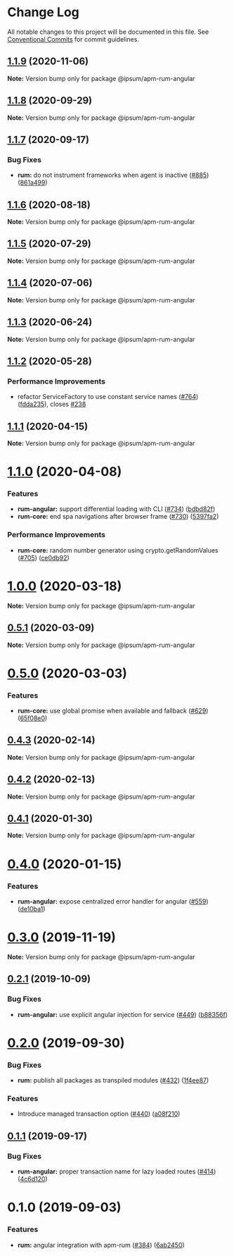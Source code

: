 # Change Log

All notable changes to this project will be documented in this file.
See [Conventional Commits](https://conventionalcommits.org) for commit guidelines.

## [1.1.9](https://github.com/elastic/apm-agent-rum-js/compare/@ipsum/apm-rum-angular@1.1.8...@ipsum/apm-rum-angular@1.1.9) (2020-11-06)

**Note:** Version bump only for package @ipsum/apm-rum-angular





## [1.1.8](https://github.com/elastic/apm-agent-rum-js/compare/@ipsum/apm-rum-angular@1.1.7...@ipsum/apm-rum-angular@1.1.8) (2020-09-29)

**Note:** Version bump only for package @ipsum/apm-rum-angular





## [1.1.7](https://github.com/elastic/apm-agent-rum-js/compare/@ipsum/apm-rum-angular@1.1.6...@ipsum/apm-rum-angular@1.1.7) (2020-09-17)


### Bug Fixes

* **rum:** do not instrument frameworks when agent is inactive ([#885](https://github.com/elastic/apm-agent-rum-js/issues/885)) ([861a499](https://github.com/elastic/apm-agent-rum-js/commit/861a499b0fa6f524e590a2e8368e8e1a2bbac684))





## [1.1.6](https://github.com/elastic/apm-agent-rum-js/compare/@ipsum/apm-rum-angular@1.1.5...@ipsum/apm-rum-angular@1.1.6) (2020-08-18)

**Note:** Version bump only for package @ipsum/apm-rum-angular





## [1.1.5](https://github.com/elastic/apm-agent-rum-js/compare/@ipsum/apm-rum-angular@1.1.4...@ipsum/apm-rum-angular@1.1.5) (2020-07-29)

**Note:** Version bump only for package @ipsum/apm-rum-angular





## [1.1.4](https://github.com/elastic/apm-agent-rum-js/compare/@ipsum/apm-rum-angular@1.1.3...@ipsum/apm-rum-angular@1.1.4) (2020-07-06)

**Note:** Version bump only for package @ipsum/apm-rum-angular





## [1.1.3](https://github.com/elastic/apm-agent-rum-js/compare/@ipsum/apm-rum-angular@1.1.2...@ipsum/apm-rum-angular@1.1.3) (2020-06-24)

**Note:** Version bump only for package @ipsum/apm-rum-angular





## [1.1.2](https://github.com/elastic/apm-agent-rum-js/compare/@ipsum/apm-rum-angular@1.1.1...@ipsum/apm-rum-angular@1.1.2) (2020-05-28)


### Performance Improvements

* refactor ServiceFactory to use constant service names ([#764](https://github.com/elastic/apm-agent-rum-js/issues/764)) ([fdda235](https://github.com/elastic/apm-agent-rum-js/commit/fdda23555b418166727d85f143e84a16079d83e6)), closes [#238](https://github.com/elastic/apm-agent-rum-js/issues/238)





## [1.1.1](https://github.com/elastic/apm-agent-rum-js/compare/@ipsum/apm-rum-angular@1.1.0...@ipsum/apm-rum-angular@1.1.1) (2020-04-15)

**Note:** Version bump only for package @ipsum/apm-rum-angular





# [1.1.0](https://github.com/elastic/apm-agent-rum-js/compare/@ipsum/apm-rum-angular@1.0.0...@ipsum/apm-rum-angular@1.1.0) (2020-04-08)


### Features

* **rum-angular:** support differential loading with CLI ([#734](https://github.com/elastic/apm-agent-rum-js/issues/734)) ([bdbd82f](https://github.com/elastic/apm-agent-rum-js/commit/bdbd82f36759a5fc1d3e6ae3fea1e77e4a3d58de))
* **rum-core:** end spa navigations after browser frame ([#730](https://github.com/elastic/apm-agent-rum-js/issues/730)) ([5397fa2](https://github.com/elastic/apm-agent-rum-js/commit/5397fa22eb88c080f7a6d07ef5b89dfefc572fb3))


### Performance Improvements

* **rum-core:** random number generator using crypto.getRandomValues ([#705](https://github.com/elastic/apm-agent-rum-js/issues/705)) ([ce0db92](https://github.com/elastic/apm-agent-rum-js/commit/ce0db92d1ba057def0c81595340de4e9e59c4872))





# [1.0.0](https://github.com/elastic/apm-agent-rum-js/compare/@ipsum/apm-rum-angular@0.5.1...@ipsum/apm-rum-angular@1.0.0) (2020-03-18)

**Note:** Version bump only for package @ipsum/apm-rum-angular





## [0.5.1](https://github.com/elastic/apm-agent-rum-js/compare/@ipsum/apm-rum-angular@0.5.0...@ipsum/apm-rum-angular@0.5.1) (2020-03-09)

**Note:** Version bump only for package @ipsum/apm-rum-angular





# [0.5.0](https://github.com/elastic/apm-agent-rum-js/compare/@ipsum/apm-rum-angular@0.4.3...@ipsum/apm-rum-angular@0.5.0) (2020-03-03)


### Features

* **rum-core:** use global promise when available and fallback ([#629](https://github.com/elastic/apm-agent-rum-js/issues/629)) ([65f08e0](https://github.com/elastic/apm-agent-rum-js/commit/65f08e06d2819a5ba76f476d9a4bc1dfd7fe788b))





## [0.4.3](https://github.com/elastic/apm-agent-rum-js/compare/@ipsum/apm-rum-angular@0.4.2...@ipsum/apm-rum-angular@0.4.3) (2020-02-14)

**Note:** Version bump only for package @ipsum/apm-rum-angular





## [0.4.2](https://github.com/elastic/apm-agent-rum-js/compare/@ipsum/apm-rum-angular@0.4.1...@ipsum/apm-rum-angular@0.4.2) (2020-02-13)

**Note:** Version bump only for package @ipsum/apm-rum-angular





## [0.4.1](https://github.com/elastic/apm-agent-rum-js/compare/@ipsum/apm-rum-angular@0.4.0...@ipsum/apm-rum-angular@0.4.1) (2020-01-30)

**Note:** Version bump only for package @ipsum/apm-rum-angular





# [0.4.0](https://github.com/elastic/apm-agent-rum-js/compare/@ipsum/apm-rum-angular@0.3.0...@ipsum/apm-rum-angular@0.4.0) (2020-01-15)


### Features

* **rum-angular:** expose centralized error handler for angular ([#559](https://github.com/elastic/apm-agent-rum-js/issues/559)) ([de10ba1](https://github.com/elastic/apm-agent-rum-js/commit/de10ba121901aa9b181713f8d761a5cb165d6fa6))





# [0.3.0](https://github.com/elastic/apm-agent-rum-js/compare/@ipsum/apm-rum-angular@0.2.1...@ipsum/apm-rum-angular@0.3.0) (2019-11-19)

**Note:** Version bump only for package @ipsum/apm-rum-angular





## [0.2.1](https://github.com/elastic/apm-agent-rum-js/compare/@ipsum/apm-rum-angular@0.2.0...@ipsum/apm-rum-angular@0.2.1) (2019-10-09)


### Bug Fixes

* **rum-angular:** use explicit angular injection for service ([#449](https://github.com/elastic/apm-agent-rum-js/issues/449)) ([b88356f](https://github.com/elastic/apm-agent-rum-js/commit/b88356f))





# [0.2.0](https://github.com/elastic/apm-agent-rum-js/compare/@ipsum/apm-rum-angular@0.1.1...@ipsum/apm-rum-angular@0.2.0) (2019-09-30)


### Bug Fixes

* **rum:** publish all packages as transpiled modules ([#432](https://github.com/elastic/apm-agent-rum-js/issues/432)) ([1f4ee87](https://github.com/elastic/apm-agent-rum-js/commit/1f4ee87))


### Features

* Introduce managed transaction option ([#440](https://github.com/elastic/apm-agent-rum-js/issues/440)) ([a08f210](https://github.com/elastic/apm-agent-rum-js/commit/a08f210))





## [0.1.1](https://github.com/elastic/apm-agent-rum-js/compare/@ipsum/apm-rum-angular@0.1.0...@ipsum/apm-rum-angular@0.1.1) (2019-09-17)


### Bug Fixes

* **rum-angular:** proper transaction name for lazy loaded routes ([#414](https://github.com/elastic/apm-agent-rum-js/issues/414)) ([4c6d120](https://github.com/elastic/apm-agent-rum-js/commit/4c6d120))





# 0.1.0 (2019-09-03)


### Features

* **rum:** angular integration with apm-rum ([#384](https://github.com/elastic/apm-agent-rum-js/issues/384)) ([6ab2450](https://github.com/elastic/apm-agent-rum-js/commit/6ab2450))

